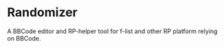 # Randomizer
A BBCode editor and RP-helper tool for f-list and other RP platform relying on BBCode.
